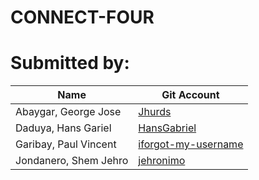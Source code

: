 # CONNECT-FOUR

# Submitted by:

| Name                  | Git Account                                                   |
| --------------------- | ------------------------------------------------------------- |
| Abaygar, George Jose  | [Jhurds](https://github.com/Jhurds)                           |
| Daduya, Hans Gariel   | [HansGabriel](https://github.com/HansGabriel)                 |
| Garibay, Paul Vincent | [iforgot-my-username](https://github.com/iforgot-my-username) |
| Jondanero, Shem Jehro | [jehronimo](https://github.com/jehronimo)                     |
